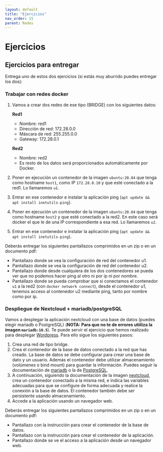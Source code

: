 ```yaml
---
layout: default
title: "Ejercicios"
nav_order: 15
parent: Redes
---
```


# Ejercicios 

## Ejercicios para entregar

Entrega uno de estos dos ejercicios (si estás muy aburrido puedes entregar los dos):

### Trabajar con redes docker

1. Vamos a crear dos redes de ese tipo (BRIDGE) con los siguientes datos:

    **Red1**
    * Nombre: red1
    * Dirección de red: 172.28.0.0
    * Máscara de red: 255.255.0.0
    * Gateway: 172.28.0.1
    
    **Red2**
    * Nombre: red2
    * Es resto de los datos será proporcionados automáticamente por Docker.

2. Poner en ejecución un contenedor de la imagen `ubuntu:20.04` que tenga como hostname `host1`, como IP `172.28.0.10` y que esté conectado a la red1. Lo llamaremos `u1`.
3. Entrar en ese contenedor e instalar la aplicación ping (`apt update && apt install inetutils-ping`).
4. Poner en ejecución un contenedor de la imagen `ubuntu:20.04` que tenga como hostname `host2` y que esté conectado a la red2. En este caso será docker el que le de una IP correspondiente a esa red. Lo llamaremos `u2`.
5. Entrar en ese contenedor e instalar la aplicación ping (`apt update && apt install inetutils-ping`).

Deberás entregar los siguientes pantallazos comprimidos en un zip o en un documento pdf:

* Pantallazo donde se vea la configuración de red del contenedor u1. 
* Pantallazo donde se vea la configuración de red del contenedor u2. 
* Pantallazo donde desde cualquiera de los dos contenedores se pueda ver que no podemos hacer ping al otro ni por ip ni por nombre.
* Pantallazo  donde se pueda comprobar que si conectamos el contenedor `u1` a la red2 (con `docker network connect`), desde el contenedor u1, tenemos acceso al contenedor u2 mediante ping, tanto por nombre como por ip.

### Despliegue de Nextcloud + mariadb/postgreSQL

Vamos a desplegar la aplicación nextcloud con una base de datos (puedes elegir mariadb o PostgreSQL) (**NOTA: Para que no te de errores utiiliza la imagen `mariadb:10.5`**). Te puede servir el ejercicio que hemos realizado para desplegar [Wordpress](wordpress.html). Para ello sigue los siguientes pasos:

1. Crea una red de tipo bridge.
2. Crea el contenedor de la base de datos conectado a la red que has creado. La base de datos se debe configurar para crear una base de dato y un usuario. Además el contenedor debe utilizar almacenamiento (volúmenes o bind mount) para guardar la información. Puedes seguir la documentación de [mariadb](https://hub.docker.com/_/mariadb) o la de [PostgreSQL](https://hub.docker.com/_/postgres).
3. A continuación, siguiendo la documentación de la imagen [nextcloud](https://hub.docker.com/_/nextcloud), crea un contenedor conectado a la misma red, e indica las variables adecuadas para que se configure de forma adecuada y realice la conexión a la base de datos. El contenedor también debe ser persistente usando almacenamiento.
4. Accede a la aplicación usando un navegador web.

Deberás entregar los siguientes pantallazos comprimidos en un zip o en un documento pdf:

* Pantallazo con la instrucción para crear el contenedor de la base de datos.
* Pantallazo con la instrucción para crear el contenedor de la aplicación.
* Pantallazo donde se ve el acceso a la aplicación desde un navegador web.